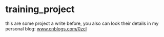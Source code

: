 # training_project
this are some project a write before, you also can look their details in my personal blog: www.cnblogs.com/0zcl

